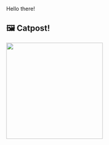 Hello there!



## 🖼️ Catpost!

<sub>
    <img src="https://cdn2.thecatapi.com/images/wDW6V3_qI.jpg" height="256">
</sub>

